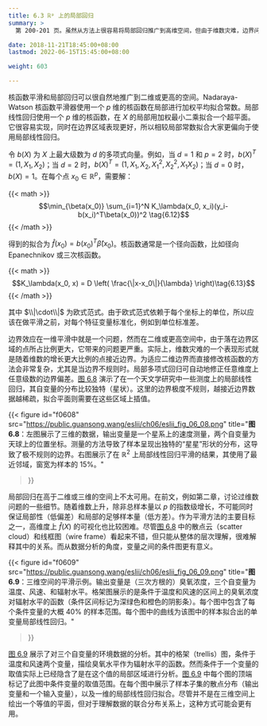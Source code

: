 ```yaml
---
title: 6.3 ℝᵖ 上的局部回归
summary: >
  第 200-201 页。虽然从方法上很容易将局部回归推广到高维空间，但由于维数灾难，边界问题变得更严重。局部多项式回归可以自动消除边界上的偏差，但高于三维的数据也很难可视化，而可视化是平滑方法的主要目的。

date: 2018-11-21T18:45:00+08:00
lastmod: 2022-06-15T15:45:00+08:00

weight: 603

---
```


核函数平滑和局部回归可以很自然地推广到二维或更高的空间。Nadaraya-Watson 核函数平滑器使用一个 $p$ 维的核函数在局部进行加权平均拟合常数。局部线性回归使用一个 $p$ 维的核函数，在 $X$ 的局部用加权最小二乘拟合一个超平面。它很容易实现，同时在边界区域表现更好，所以相较局部常数拟合大家更偏向于使用局部线性回归。

令 $b(X)$ 为 $X$ 上最大级数为 $d$ 的多项式向量。例如，当 $d=1$ 和 $p=2$ 时，$b(X)^T=(1,X_1,X_2)$；当 $d=2$ 时，$b(X)^T=(1,X_1,X_2,X_1^2,X_2^2,X_1X_2)$；当 $d=0$ 时，$b(X) = 1$。在每个点 $x_0\in\mathbb{R}^p$，需要解：

{{< math >}}
$$\min_{\beta(x_0)} \sum_{i=1}^N K_\lambda(x_0, x_i)(y_i-b(x_i)^T\beta(x_0))^2
\tag{6.12}$$
{{< /math >}}

得到的拟合为 $\hat{f}(x_0)=b(x_0)^T\hat{\beta}(x_0)$。核函数通常是一个径向函数，比如径向 Epanechnikov 或三次核函数。

{{< math >}}
$$K_\lambda(x_0, x) = D \left( \frac{\|x-x_0\|}{\lambda} \right)\tag{6.13}$$
{{< /math >}}

其中 $\\|\cdot\\|$ 为欧式范式。由于欧式范式依赖于每个坐标上的单位，所以应该在做平滑之前，对每个特征变量标准化，例如到单位标准差。

边界效应在一维平滑中就是一个问题，然而在二维或更高空间中，由于落在边界区域的点所占比例更大，它带来的问题更严重。实际上，维数灾难的一个表现形式就是随着维数的增长更大比例的点接近边界。为适应二维边界而直接修改核函数的方法会非常复杂，尤其是当边界不规则时。局部多项式回归可自动地修正任意维度上任意级数的边界偏差。[图 6.8](#figure-f0608) 演示了在一个天文学研究中一些测度上的局部线性回归，其自变量的分布比较独特（星状）。这里的边界极度不规则，越接近边界数据越稀疏，拟合平面则需要在这些区域上插值。

{{< figure
  id="f0608"
  src="https://public.guansong.wang/eslii/ch06/eslii_fig_06_08.png"
  title="**图 6.8**：左图展示了三维的数据，输出变量是一个星系上的速度测量，两个自变量为天球上的位置坐标。测量的方法导致了样本呈现出独特的“星星”形状的分布，这导致了极不规则的边界。右图展示了在 $\mathbb{R}^2$ 上局部线性回归平滑的结果，其使用了最近邻域，窗宽为样本的 15%。"
>}}

局部回归在高于二维或三维的空间上不太可用。在前文，例如第二章，讨论过维数问题的一些细节。随着维数上升，除非总样本量以 $p$ 的指数级增长，不可能同时保证局部性（低偏差）和局部的足够样本量（低方差）。作为平滑方法的主要目标之一，高维度上 $\hat{f}(X)$ 的可视化也比较困难。尽管[图 6.8](#figure-f0608) 中的散点云（scatter cloud）和线框图（wire frame）看起来不错，但只能从整体的层次理解，很难解释其中的关系。而从数据分析的角度，变量之间的条件图更有意义。

{{< figure
  id="f0609"
  src="https://public.guansong.wang/eslii/ch06/eslii_fig_06_09.png"
  title="**图 6.9**：三维空间的平滑示例。输出变量是（三次方根的）臭氧浓度，三个自变量为温度、风速、和辐射水平。格架图展示的是条件于温度和风速的区间上的臭氧浓度对辐射水平的函数（条件区间标记为深绿色和橙色的阴影条）。每个图中包含了每个条件变量的大概 40% 的样本范围。每个图中的曲线为该图中的样本拟合出的单变量局部线性回归。"
>}}

[图 6.9](#figure-f0609) 展示了对三个自变量的环境数据的分析。其中的格架（trellis）图，条件于温度和风速两个变量，描绘臭氧水平作为辐射水平的函数。然而条件于一个变量的取值实际上已经隐含了是在这个值的局部区域进行分析。[图 6.9](#figure-f0609) 中每个图的顶端标记了此图中条件变量的取值范围。在每个图中展示了样本子集的散点分布（输出变量和一个输入变量），以及一维的局部线性回归拟合。尽管并不是在三维空间上绘出一个等值的平面，但对于理解数据的联合分布关系上，这种方式可能会更有用。